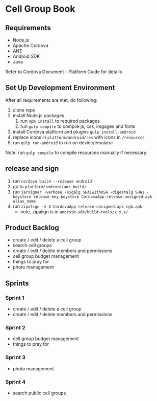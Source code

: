 Cell Group Book
=========

## Requirements
- Node.js
- Apache Cordova
- ANT
- Android SDK
- Java

Refer to Cordova Document - Platform Guide for details

## Set Up Development Environment
After all requirements are met, do following:

1. clone repo
2. install Node.js packages
    1. run `npm install` to required packages
    2. run `gulp compile` to compile js, css, imgages and fonts
3. install Cordova platform and plugins `gulp install-android`
4. replace icons in `platform/android/res` with icons in `/resources`
5. run `gulp run-android` to run on device/emulator

Note: run `gulp compile` to compile resources manually if necessary.

## release and sign

1. run `cordova build --release android`
2. go to `platform/android/ant-build/`
3. run `jarsigner -verbose -sigalg SHA1withRSA -digestalg SHA1 -keystore release-key.keystore CordovaApp-release-unsigned.apk alias_name`
4. run `zipalign -v 4 CordovaApp-release-unsigned.apk cgb.apk`
    - note, zipalign is in `android-sdk/build-tools/x.x.x/`

## Product Backlog

- create / edit / delete a cell group
- search cell groups
- create / edit / delete members and permissions
- cell group budget management
- things to pray for
- photo management

## Sprints

### Sprint 1
- create / edit / delete a cell group
- create / edit / delete members and permissions

### Sprint 2
- cell group budget management
- things to pray for

### Sprint 3
- photo management

### Sprint 4
- search public cell groups